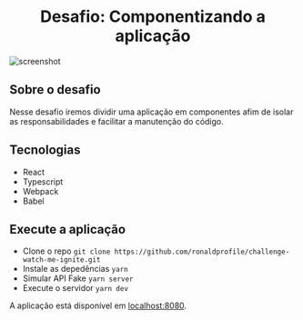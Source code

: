 <h1 align="center">Desafio: Componentizando a aplicação</h1>

<img src="https://ik.imagekit.io/gczsuhmv3/ignite-to.do.png?updatedAt=1638236135083" alt="screenshot"/>

## Sobre o desafio

Nesse desafio iremos dividir uma aplicação em componentes afim de isolar as responsabilidades e facilitar a manutenção do código.

## Tecnologias

- React
- Typescript
- Webpack
- Babel

## Execute a aplicação

- Clone o repo `git clone https://github.com/ronaldprofile/challenge-watch-me-ignite.git`
- Instale as depedências `yarn`
- Simular API Fake `yarn server`
- Execute o servidor `yarn dev`

A aplicação está disponível em [localhost:8080](http://localhost:8080).
